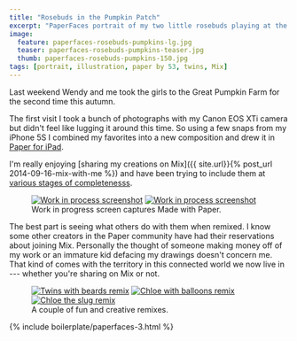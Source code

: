 ```yaml
---
title: "Rosebuds in the Pumpkin Patch"
excerpt: "PaperFaces portrait of my two little rosebuds playing at the Great Pumpkin Farm."
image: 
  feature: paperfaces-rosebuds-pumpkins-lg.jpg
  teaser: paperfaces-rosebuds-pumpkins-teaser.jpg
  thumb: paperfaces-rosebuds-pumpkins-150.jpg
tags: [portrait, illustration, paper by 53, twins, Mix]
---
```


Last weekend Wendy and me took the girls to the Great Pumpkin Farm for the second time this autumn.

The first visit I took a bunch of photographs with my Canon EOS XTi camera but didn't feel like lugging it around this time. So using a few snaps from my iPhone 5S I combined my favorites into a new composition and drew it in [Paper for iPad](https://www.fiftythree.com/paper).

I'm really enjoying [sharing my creations on Mix]({{ site.url}}{% post_url 2014-09-16-mix-with-me %}) and have been trying to include them at [various stages of completenesss](https://mix.fiftythree.com/11098-Michael-Rose/418184).

<figure class="half">
  <a href="{{ site.url }}/images/paperfaces-rosebuds-pumpkins-process-1-lg.jpg"><img src="{{ site.url }}/images/paperfaces-rosebuds-pumpkins-process-1-600.jpg" alt="Work in process screenshot"></a>
  <a href="{{ site.url }}/images/paperfaces-rosebuds-pumpkins-process-2-lg.jpg"><img src="{{ site.url }}/images/paperfaces-rosebuds-pumpkins-process-2-600.jpg" alt="Work in process screenshot"></a>
  <figcaption>Work in progress screen captures Made with Paper.</figcaption>
</figure>

The best part is seeing what others do with them when remixed. I know some other creators in the Paper community have had their reservations about joining Mix. Personally the thought of someone making money off of my work or an immature kid defacing my drawings doesn't concern me. That kind of comes with the territory in this connected world we now live in --- whether you're sharing on Mix or not.

<figure class="third">
  <a href="https://mix.fiftythree.com/423648-Josh-Carter/424227"><img src="{{ site.url }}/images/paperfaces-rosebuds-pumpkins-remix-1-600.jpg" alt="Twins with beards remix"></a>
  <a href="https://mix.fiftythree.com/41733-Yuko-Rabbit/420387"><img src="{{ site.url }}/images/paperfaces-rosebuds-pumpkins-remix-2-600.jpg" alt="Chloe with balloons remix"></a>
  <a href="https://mix.fiftythree.com/431989-Juan-De-Salas/432123"><img src="{{ site.url }}/images/paperfaces-rosebuds-pumpkins-remix-4-600.jpg" alt="Chloe the slug remix"></a>
  <figcaption>A couple of fun and creative remixes.</figcaption>
</figure>

{% include boilerplate/paperfaces-3.html %}
